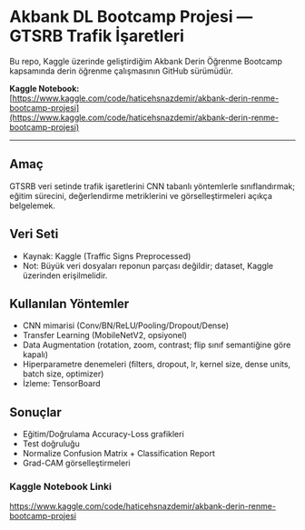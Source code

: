 # Akbank DL Bootcamp Projesi — GTSRB Trafik İşaretleri

Bu repo, Kaggle üzerinde geliştirdiğim Akbank Derin Öğrenme Bootcamp kapsamında  derin öğrenme çalışmasının GitHub sürümüdür. 

**Kaggle Notebook:** [https://www.kaggle.com/code/haticehsnazdemir/akbank-derin-renme-bootcamp-projesi](https://www.kaggle.com/code/haticehsnazdemir/akbank-derin-renme-bootcamp-projesi)

---

## Amaç
GTSRB veri setinde trafik işaretlerini CNN tabanlı yöntemlerle sınıflandırmak; eğitim sürecini,
değerlendirme metriklerini ve görselleştirmeleri açıkça belgelemek.

## Veri Seti
- Kaynak: Kaggle (Traffic Signs Preprocessed)
- Not: Büyük veri dosyaları reponun parçası değildir; dataset, Kaggle üzerinden erişilmelidir.

## Kullanılan Yöntemler
- CNN mimarisi (Conv/BN/ReLU/Pooling/Dropout/Dense)
- Transfer Learning (MobileNetV2, opsiyonel)
- Data Augmentation (rotation, zoom, contrast; flip sınıf semantiğine göre kapalı)
- Hiperparametre denemeleri (filters, dropout, lr, kernel size, dense units, batch size, optimizer)
- İzleme: TensorBoard

## Sonuçlar
- Eğitim/Doğrulama Accuracy-Loss grafikleri
- Test doğruluğu
- Normalize Confusion Matrix + Classification Report
- Grad-CAM görselleştirmeleri

### Kaggle Notebook Linki
https://www.kaggle.com/code/haticehsnazdemir/akbank-derin-renme-bootcamp-projesi
